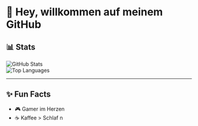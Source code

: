 # 👋 Hey, willkommen auf meinem GitHub

## 📊 Stats
![GitHub Stats](https://github-readme-stats.vercel.app/api?username=xyzRabauke&show_icons=true&theme=tokyonight)  
![Top Languages](https://github-readme-stats.vercel.app/api/top-langs/?username=xyzRabauke&layout=compact&theme=tokyonight)

---

## ✨ Fun Facts
- 🎮 Gamer im Herzen  
- ☕ Kaffee > Schlaf  n
